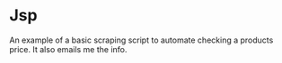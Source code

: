 # Jsp
An example of a basic scraping script to automate checking a products price. It also emails me the info.
